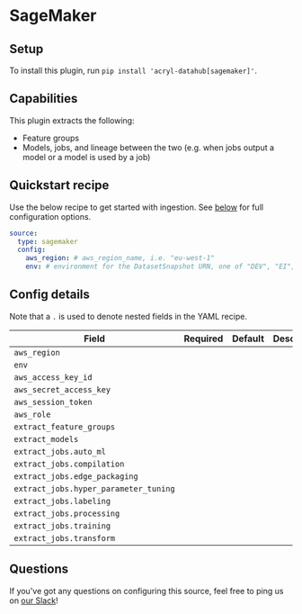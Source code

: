 # SageMaker

## Setup

To install this plugin, run `pip install 'acryl-datahub[sagemaker]'`.

## Capabilities

This plugin extracts the following:

- Feature groups
- Models, jobs, and lineage between the two (e.g. when jobs output a model or a model is used by a job)

## Quickstart recipe

Use the below recipe to get started with ingestion. See [below](#config-details) for full configuration options.

```yml
source:
  type: sagemaker
  config:
    aws_region: # aws_region_name, i.e. "eu-west-1"
    env: # environment for the DatasetSnapshot URN, one of "DEV", "EI", "PROD" or "CORP". Defaults to "PROD".
```

## Config details

Note that a `.` is used to denote nested fields in the YAML recipe.

| Field                                 | Required | Default | Description |
| ------------------------------------- | -------- | ------- | ----------- |
| `aws_region`                          |          |         |             |
| `env`                                 |          |         |             |
| `aws_access_key_id`                   |          |         |             |
| `aws_secret_access_key`               |          |         |             |
| `aws_session_token`                   |          |         |             |
| `aws_role`                            |          |         |             |
| `extract_feature_groups`              |          |         |             |
| `extract_models`                      |          |         |             |
| `extract_jobs.auto_ml`                |          |         |             |
| `extract_jobs.compilation`            |          |         |             |
| `extract_jobs.edge_packaging`         |          |         |             |
| `extract_jobs.hyper_parameter_tuning` |          |         |             |
| `extract_jobs.labeling`               |          |         |             |
| `extract_jobs.processing`             |          |         |             |
| `extract_jobs.training`               |          |         |             |
| `extract_jobs.transform`              |          |         |             |

## Questions

If you've got any questions on configuring this source, feel free to ping us on [our Slack](https://slack.datahubproject.io/)!
